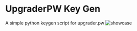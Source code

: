 # UpgraderPW Key Gen
A simple python keygen script for upgrader.pw
![showcase](https://github.com/qyopyy/UpgraderPW-Key-Gen/assets/121678189/fe794c24-586f-441a-98f4-5a2290452144)
